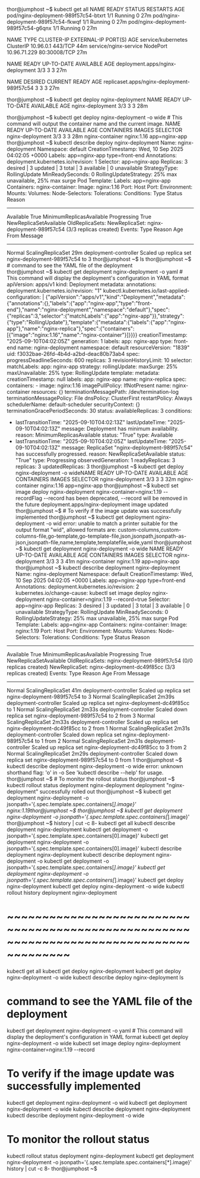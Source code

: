 thor@jumphost ~$ kubectl get all
NAME                                   READY   STATUS    RESTARTS   AGE
pod/nginx-deployment-989f57c54-btxrt   1/1     Running   0          27m
pod/nginx-deployment-989f57c54-fkwqf   1/1     Running   0          27m
pod/nginx-deployment-989f57c54-g6qnx   1/1     Running   0          27m

NAME                    TYPE        CLUSTER-IP     EXTERNAL-IP   PORT(S)        AGE
service/kubernetes      ClusterIP   10.96.0.1      <none>        443/TCP        44m
service/nginx-service   NodePort    10.96.71.229   <none>        80:30008/TCP   27m

NAME                               READY   UP-TO-DATE   AVAILABLE   AGE
deployment.apps/nginx-deployment   3/3     3            3           27m

NAME                                         DESIRED   CURRENT   READY   AGE
replicaset.apps/nginx-deployment-989f57c54   3         3         3       27m

thor@jumphost ~$ kubectl get deploy nginx-deployment
NAME               READY   UP-TO-DATE   AVAILABLE   AGE
nginx-deployment   3/3     3            3           28m

thor@jumphost ~$ kubectl get deploy nginx-deployment -o wide # This command will output the container name and the current image.
NAME               READY   UP-TO-DATE   AVAILABLE   AGE   CONTAINERS        IMAGES       SELECTOR
nginx-deployment   3/3     3            3           28m   nginx-container   nginx:1.16   app=nginx-app
thor@jumphost ~$ kubectl describe deploy nginx-deployment 
Name:                   nginx-deployment
Namespace:              default
CreationTimestamp:      Wed, 10 Sep 2025 04:02:05 +0000
Labels:                 app=nginx-app
                        type=front-end
Annotations:            deployment.kubernetes.io/revision: 1
Selector:               app=nginx-app
Replicas:               3 desired | 3 updated | 3 total | 3 available | 0 unavailable
StrategyType:           RollingUpdate
MinReadySeconds:        0
RollingUpdateStrategy:  25% max unavailable, 25% max surge
Pod Template:
  Labels:  app=nginx-app
  Containers:
   nginx-container:
    Image:         nginx:1.16
    Port:          <none>
    Host Port:     <none>
    Environment:   <none>
    Mounts:        <none>
  Volumes:         <none>
  Node-Selectors:  <none>
  Tolerations:     <none>
Conditions:
  Type           Status  Reason
  ----           ------  ------
  Available      True    MinimumReplicasAvailable
  Progressing    True    NewReplicaSetAvailable
OldReplicaSets:  <none>
NewReplicaSet:   nginx-deployment-989f57c54 (3/3 replicas created)
Events:
  Type    Reason             Age   From                   Message
  ----    ------             ----  ----                   -------
  Normal  ScalingReplicaSet  29m   deployment-controller  Scaled up replica set nginx-deployment-989f57c54 to 3
thor@jumphost ~$ ls
thor@jumphost ~$ # command to see the YAML file of the deployment      
thor@jumphost ~$ kubectl get deployment nginx-deployment -o yaml # This command will display the deployment's configuration in YAML format
apiVersion: apps/v1
kind: Deployment
metadata:
  annotations:
    deployment.kubernetes.io/revision: "1"
    kubectl.kubernetes.io/last-applied-configuration: |
      {"apiVersion":"apps/v1","kind":"Deployment","metadata":{"annotations":{},"labels":{"app":"nginx-app","type":"front-end"},"name":"nginx-deployment","namespace":"default"},"spec":{"replicas":3,"selector":{"matchLabels":{"app":"nginx-app"}},"strategy":{"type":"RollingUpdate"},"template":{"metadata":{"labels":{"app":"nginx-app"},"name":"nginx-replica"},"spec":{"containers":[{"image":"nginx:1.16","name":"nginx-container"}]}}}}
  creationTimestamp: "2025-09-10T04:02:05Z"
  generation: 1
  labels:
    app: nginx-app
    type: front-end
  name: nginx-deployment
  namespace: default
  resourceVersion: "1839"
  uid: f3032bae-26fd-4b4d-a2bd-deac80b73ab4
spec:
  progressDeadlineSeconds: 600
  replicas: 3
  revisionHistoryLimit: 10
  selector:
    matchLabels:
      app: nginx-app
  strategy:
    rollingUpdate:
      maxSurge: 25%
      maxUnavailable: 25%
    type: RollingUpdate
  template:
    metadata:
      creationTimestamp: null
      labels:
        app: nginx-app
      name: nginx-replica
    spec:
      containers:
      - image: nginx:1.16
        imagePullPolicy: IfNotPresent
        name: nginx-container
        resources: {}
        terminationMessagePath: /dev/termination-log
        terminationMessagePolicy: File
      dnsPolicy: ClusterFirst
      restartPolicy: Always
      schedulerName: default-scheduler
      securityContext: {}
      terminationGracePeriodSeconds: 30
status:
  availableReplicas: 3
  conditions:
  - lastTransitionTime: "2025-09-10T04:02:13Z"
    lastUpdateTime: "2025-09-10T04:02:13Z"
    message: Deployment has minimum availability.
    reason: MinimumReplicasAvailable
    status: "True"
    type: Available
  - lastTransitionTime: "2025-09-10T04:02:05Z"
    lastUpdateTime: "2025-09-10T04:02:13Z"
    message: ReplicaSet "nginx-deployment-989f57c54" has successfully progressed.
    reason: NewReplicaSetAvailable
    status: "True"
    type: Progressing
  observedGeneration: 1
  readyReplicas: 3
  replicas: 3
  updatedReplicas: 3
thor@jumphost ~$ kubectl get deploy nginx-deployment -o wideNAME               READY   UP-TO-DATE   AVAILABLE   AGE   CONTAINERS        IMAGES       SELECTOR
nginx-deployment   3/3     3            3           32m   nginx-container   nginx:1.16   app=nginx-app
thor@jumphost ~$ kubectl set image deploy nginx-deployment nginx-container=nginx:1.19 --recordFlag --record has been deprecated, --record will be removed in the future
deployment.apps/nginx-deployment image updated
thor@jumphost ~$ # To verify if the image update was successfully implemented
thor@jumphost ~$ kubectl get deployment nginx-deployment -o wid
error: unable to match a printer suitable for the output format "wid", allowed formats are: custom-columns,custom-columns-file,go-template,go-template-file,json,jsonpath,jsonpath-as-json,jsonpath-file,name,template,templatefile,wide,yaml
thor@jumphost ~$ kubectl get deployment nginx-deployment -o wide
NAME               READY   UP-TO-DATE   AVAILABLE   AGE   CONTAINERS        IMAGES       SELECTOR
nginx-deployment   3/3     3            3           41m   nginx-container   nginx:1.19   app=nginx-app
thor@jumphost ~$ kubectl describe deployment nginx-deployment 
Name:                   nginx-deployment
Namespace:              default
CreationTimestamp:      Wed, 10 Sep 2025 04:02:05 +0000
Labels:                 app=nginx-app
                        type=front-end
Annotations:            deployment.kubernetes.io/revision: 2
                        kubernetes.io/change-cause: kubectl set image deploy nginx-deployment nginx-container=nginx:1.19 --record=true
Selector:               app=nginx-app
Replicas:               3 desired | 3 updated | 3 total | 3 available | 0 unavailable
StrategyType:           RollingUpdate
MinReadySeconds:        0
RollingUpdateStrategy:  25% max unavailable, 25% max surge
Pod Template:
  Labels:  app=nginx-app
  Containers:
   nginx-container:
    Image:         nginx:1.19
    Port:          <none>
    Host Port:     <none>
    Environment:   <none>
    Mounts:        <none>
  Volumes:         <none>
  Node-Selectors:  <none>
  Tolerations:     <none>
Conditions:
  Type           Status  Reason
  ----           ------  ------
  Available      True    MinimumReplicasAvailable
  Progressing    True    NewReplicaSetAvailable
OldReplicaSets:  nginx-deployment-989f57c54 (0/0 replicas created)
NewReplicaSet:   nginx-deployment-dc49f85cc (3/3 replicas created)
Events:
  Type    Reason             Age    From                   Message
  ----    ------             ----   ----                   -------
  Normal  ScalingReplicaSet  41m    deployment-controller  Scaled up replica set nginx-deployment-989f57c54 to 3
  Normal  ScalingReplicaSet  2m39s  deployment-controller  Scaled up replica set nginx-deployment-dc49f85cc to 1
  Normal  ScalingReplicaSet  2m33s  deployment-controller  Scaled down replica set nginx-deployment-989f57c54 to 2 from 3
  Normal  ScalingReplicaSet  2m33s  deployment-controller  Scaled up replica set nginx-deployment-dc49f85cc to 2 from 1
  Normal  ScalingReplicaSet  2m31s  deployment-controller  Scaled down replica set nginx-deployment-989f57c54 to 1 from 2
  Normal  ScalingReplicaSet  2m31s  deployment-controller  Scaled up replica set nginx-deployment-dc49f85cc to 3 from 2
  Normal  ScalingReplicaSet  2m29s  deployment-controller  Scaled down replica set nginx-deployment-989f57c54 to 0 from 1
thor@jumphost ~$ kubectl describe deployment nginx-deployment -o wide
error: unknown shorthand flag: 'o' in -o
See 'kubectl describe --help' for usage.
thor@jumphost ~$ # To monitor the rollout status
thor@jumphost ~$ kubectl rollout status deployment nginx-deployment
deployment "nginx-deployment" successfully rolled out
thor@jumphost ~$ kubectl get deployment nginx-deployment -o jsonpath='{.spec.template.spec.containers[*].image}'
nginx:1.19thor@jumphost ~$ 
thor@jumphost ~$ kubectl get deployment nginx-deployment -o jsonpath='{.spec.template.spec.containers[*].image}'
thor@jumphost ~$ history | cut -c 8-
kubectl get all
kubectl describe deployment  nginx-deployment
kubectl get deployment <deployment-name> -o jsonpath='{.spec.template.spec.containers[0].image}'
kubectl get deployment nginx-deployment -o jsonpath='{.spec.template.spec.containers[0].image}'
kubectl describe deployment  nginx-deployment
kubectl describe deployment  nginx-deployment -o
kubectl get deployment <deployment-name> -o jsonpath='{.spec.template.spec.containers[*].image}'
kubectl get deployment nginx-deployment  -o jsonpath='{.spec.template.spec.containers[*].image}'
kubectl get deploy nginx-deployment 
kubectl get deploy nginx-deployment -o wide
kubectl rollout history deployment nginx-deployment
# ~~~~~~~~~~~~~~~~~~~~~~~~~~~~~~~~~~~~~~~~~~~~~~~~~~~~~~~~~~~~~~~~~~~~~~~~~~~~~~~~~~~~~~~
kubectl get all
kubectl get deploy nginx-deployment
kubectl get deploy nginx-deployment -o wide
kubectl describe deploy nginx-deployment 
ls
# command to see the YAML file of the deployment
kubectl get deployment nginx-deployment -o yaml # This command will display the deployment's configuration in YAML format
kubectl get deploy nginx-deployment -o wide
kubectl set image deploy nginx-deployment nginx-container=nginx:1.19 --record
# To verify if the image update was successfully implemented
kubectl get deployment nginx-deployment -o wid
kubectl get deployment nginx-deployment -o wide
kubectl describe deployment nginx-deployment 
kubectl describe deployment nginx-deployment -o wide
# To monitor the rollout status
kubectl rollout status deployment nginx-deployment
kubectl get deployment nginx-deployment -o jsonpath='{.spec.template.spec.containers[*].image}'
history | cut -c 8-
thor@jumphost ~$ 
